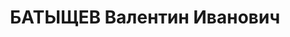 ---
title: БАТЫЩЕВ Валентин Иванович
description: "народився 1914, м. Красний Сулін Ростовської області (Росія), росіянин,\
  \ освіта незакінчена вища. \n  Проживав у м. Запоріжжі. Сдент 3-го курсу Московського\
  \ інституту сталі, проходив практику на комбінаті \"Запоріжсталь \". \n  Заарештований\
  \ 29 червня 1937 року. Звинувачення: був учасником контрреволюційної терористичної\
  \ організації, вів активну контрреволюційну роботу. \n  Військовою колегією Верховного\
  \ Суду СРСР 27 листопада 1937 року засуджений до розстрілу за участь в контрреволюційній\
  \ організації правих. \n  Вирок виконано 28 листопада 1937 року. Місце поховання\
  \ невідоме. \n  Реабілітований у 1956 році. \n  ГДА СБ України, м. Запоріжжя, Ф.\
  \ П. - спр. 1639"
---